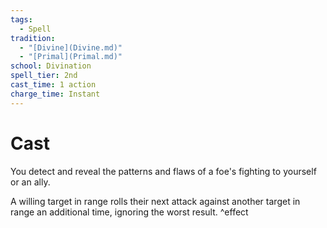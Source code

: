 ```yaml
---  
tags:  
  - Spell  
tradition:  
  - "[Divine](Divine.md)"  
  - "[Primal](Primal.md)"  
school: Divination  
spell_tier: 2nd  
cast_time: 1 action  
charge_time: Instant  
---  
```

# Cast  
  
You detect and reveal the patterns and flaws of a foe's fighting to yourself or an ally.  
  
A willing target in range rolls their next attack against another target in range an additional time, ignoring the worst result. ^effect